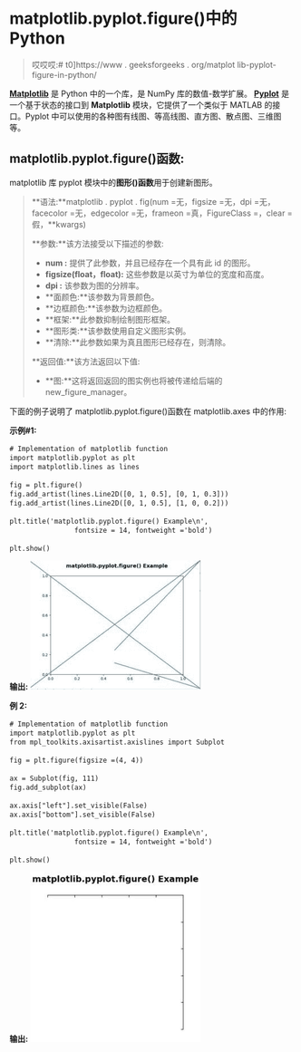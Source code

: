 # matplotlib.pyplot.figure()中的 Python

> 哎哎哎:# t0]https://www . geeksforgeeks . org/matplot lib-pyplot-figure-in-python/

**[Matplotlib](https://www.geeksforgeeks.org/python-introduction-matplotlib/)** 是 Python 中的一个库，是 NumPy 库的数值-数学扩展。 **[Pyplot](https://www.geeksforgeeks.org/pyplot-in-matplotlib/)** 是一个基于状态的接口到 **Matplotlib** 模块，它提供了一个类似于 MATLAB 的接口。Pyplot 中可以使用的各种图有线图、等高线图、直方图、散点图、三维图等。

## matplotlib.pyplot.figure()函数:

matplotlib 库 pyplot 模块中的**图形()函数**用于创建新图形。

> **语法:**matplotlib . pyplot . fig(num =无，figsize =无，dpi =无，facecolor =无，edgecolor =无，frameon =真，FigureClass =，clear =假，**kwargs)
> 
> **参数:**该方法接受以下描述的参数:
> 
> *   **num :** 提供了此参数，并且已经存在一个具有此 id 的图形。
> *   **figsize(float，float):** 这些参数是以英寸为单位的宽度和高度。
> *   **dpi :** 该参数为图的分辨率。
> *   **面颜色:**该参数为背景颜色。
> *   **边框颜色:**该参数为边框颜色。
> *   **框架:**此参数抑制绘制图形框架。
> *   **图形类:**该参数使用自定义图形实例。
> *   **清除:**此参数如果为真且图形已经存在，则清除。
> 
> **返回值:**该方法返回以下值:
> 
> *   **图:**这将返回返回的图实例也将被传递给后端的 new_figure_manager。

下面的例子说明了 matplotlib.pyplot.figure()函数在 matplotlib.axes 中的作用:

**示例#1:**

```
# Implementation of matplotlib function
import matplotlib.pyplot as plt
import matplotlib.lines as lines

fig = plt.figure()
fig.add_artist(lines.Line2D([0, 1, 0.5], [0, 1, 0.3]))
fig.add_artist(lines.Line2D([0, 1, 0.5], [1, 0, 0.2]))

plt.title('matplotlib.pyplot.figure() Example\n',
                fontsize = 14, fontweight ='bold')

plt.show()
```

**输出:**
![](img/58988fe82def10635ee994da160f3e0a.png)

**例 2:**

```
# Implementation of matplotlib function
import matplotlib.pyplot as plt
from mpl_toolkits.axisartist.axislines import Subplot

fig = plt.figure(figsize =(4, 4))

ax = Subplot(fig, 111)
fig.add_subplot(ax)

ax.axis["left"].set_visible(False)
ax.axis["bottom"].set_visible(False)

plt.title('matplotlib.pyplot.figure() Example\n', 
                fontsize = 14, fontweight ='bold')

plt.show()
```

**输出:**
![](img/8c378910d4906462608469a2841de2b0.png)